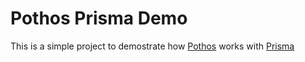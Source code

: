 # Pothos Prisma Demo

This is a simple project to demostrate how [Pothos](https://pothos-graphql.dev/) works with [Prisma](https://prisma.io/)
